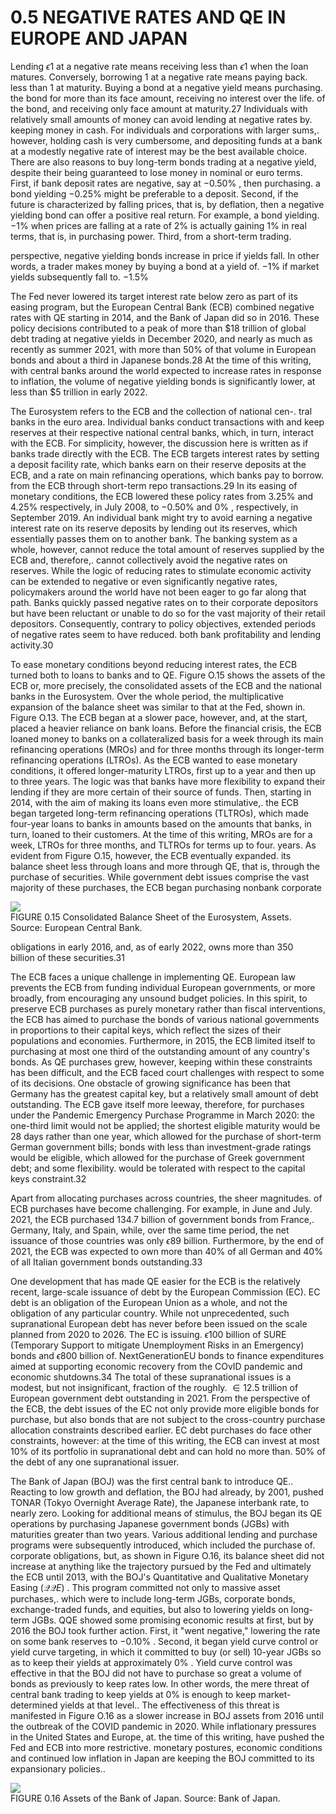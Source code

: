 # 0.5 NEGATIVE RATES AND QE IN EUROPE AND JAPAN  

Lending $\epsilon1$ at a negative rate means receiving less than $\epsilon1$ when the loan matures. Conversely, borrowing 1 at a negative rate means paying back. less than 1 at maturity. Buying a bond at a negative yield means purchasing. the bond for more than its face amount, receiving no interest over the life. of the bond, and receiving only face amount at maturity.27 Individuals with relatively small amounts of money can avoid lending at negative rates by. keeping money in cash. For individuals and corporations with larger sums,. however, holding cash is very cumbersome, and depositing funds at a bank at a modestly negative rate of interest may be the best available choice. There are also reasons to buy long-term bonds trading at a negative yield, despite their being guaranteed to lose money in nominal or euro terms. First, if bank deposit rates are negative, say at $-0.50\%$ , then purchasing. a bond yielding $-0.25\%$ might be preferable to a deposit. Second, if the future is characterized by falling prices, that is, by deflation, then a negative yielding bond can offer a positive real return. For example, a bond yielding. $-1\%$ when prices are falling at a rate of $2\%$ is actually gaining $1\%$ in real terms, that is, in purchasing power. Third, from a short-term trading.  

perspective, negative yielding bonds increase in price if yields fall. In other words, a trader makes money by buying a bond at a yield of. $-1\%$ if market yields subsequently fall to. $-1.5\%$  

The Fed never lowered its target interest rate below zero as part of its easing program, but the European Central Bank (ECB) combined negative rates with QE starting in 2014, and the Bank of Japan did so in 2016. These policy decisions contributed to a peak of more than $\$18$ trillion of global debt trading at negative yields in December 2020, and nearly as much as recently as summer 2021, with more than $50\%$ of that volume in European bonds and about a third in Japanese bonds.28 At the time of this writing, with central banks around the world expected to increase rates in response to inflation, the volume of negative yielding bonds is significantly lower, at less than $\$5$ trillion in early 2022.  

The Eurosystem refers to the ECB and the collection of national cen-. tral banks in the euro area. Individual banks conduct transactions with and keep reserves at their respective national central banks, which, in turn, interact with the ECB. For simplicity, however, the discussion here is written as if banks trade directly with the ECB. The ECB targets interest rates by setting a deposit facility rate, which banks earn on their reserve deposits at the ECB, and a rate on main refinancing operations, which banks pay to borrow. from the ECB through short-term repo transactions.29 In its easing of monetary conditions, the ECB lowered these policy rates from $3.25\%$ and $4.25\%$ respectively, in July 2008, to $-0.50\%$ and $0\%$ , respectively, in September 2019. An individual bank might try to avoid earning a negative interest rate on its reserve deposits by lending out its reserves, which essentially passes them on to another bank. The banking system as a whole, however, cannot reduce the total amount of reserves supplied by the ECB and, therefore,. cannot collectively avoid the negative rates on reserves. While the logic of reducing rates to stimulate economic activity can be extended to negative or even significantly negative rates, policymakers around the world have not been eager to go far along that path. Banks quickly passed negative rates on to their corporate depositors but have been reluctant or unable to do so for the vast majority of their retail depositors. Consequently, contrary to policy objectives, extended periods of negative rates seem to have reduced. both bank profitability and lending activity.30  

To ease monetary conditions beyond reducing interest rates, the ECB turned both to loans to banks and to QE. Figure O.15 shows the assets of the ECB or, more precisely, the consolidated assets of the ECB and the national banks in the Eurosystem. Over the whole period, the multiplicative expansion of the balance sheet was similar to that at the Fed, shown in. Figure O.13. The ECB began at a slower pace, however, and, at the start, placed a heavier reliance on bank loans. Before the financial crisis, the ECB loaned money to banks on a collateralized basis for a week through its main refinancing operations (MROs) and for three months through its longer-term refinancing operations (LTROs). As the ECB wanted to ease monetary conditions, it offered longer-maturity LTROs, first up to a year and then up to three years. The logic was that banks have more flexibility to expand their lending if they are more certain of their source of funds. Then, starting in 2014, with the aim of making its loans even more stimulative,. the ECB began targeted long-term refinancing operations (TLTROs), which made four-year loans to banks in amounts based on the amounts that banks, in turn, loaned to their customers. At the time of this writing, MROs are for a week, LTROs for three months, and TLTROs for terms up to four. years. As evident from Figure O.15, however, the ECB eventually expanded. its balance sheet less through loans and more through QE, that is, through the purchase of securities. While government debt issues comprise the vast majority of these purchases, the ECB began purchasing nonbank corporate  

![](images/1dcd469725b427fe32c0c5ef1d4887d1e7175cf623d895562c6f10456640dcd8.jpg)  
FIGURE 0.15 Consolidated Balance Sheet of the Eurosystem, Assets. Source: European Central Bank.  

obligations in early 2016, and, as of early 2022, owns more than 350   
billion of these securities.31  

The ECB faces a unique challenge in implementing QE. European law prevents the ECB from funding individual European governments, or more broadly, from encouraging any unsound budget policies. In this spirit, to preserve ECB purchases as purely monetary rather than fiscal interventions, the ECB has aimed to purchase the bonds of various national governments in proportions to their capital keys, which reflect the sizes of their populations and economies. Furthermore, in 2015, the ECB limited itself to purchasing at most one third of the outstanding amount of any country's bonds. As QE purchases grew, however, keeping within these constraints has been difficult, and the ECB faced court challenges with respect to some of its decisions. One obstacle of growing significance has been that Germany has the greatest capital key, but a relatively small amount of debt outstanding. The ECB gave itself more leeway, therefore, for purchases under the Pandemic Emergency Purchase Programme in March 2020: the one-third limit would not be applied; the shortest eligible maturity would be 28 days rather than one year, which allowed for the purchase of short-term German government bills; bonds with less than investment-grade ratings would be eligible, which allowed for the purchase of Greek government debt; and some flexibility. would be tolerated with respect to the capital keys constraint.32  

Apart from allocating purchases across countries, the sheer magnitudes. of ECB purchases have become challenging. For example, in June and July. 2021, the ECB purchased 134.7 billion of government bonds from France,. Germany, Italy, and Spain, while, over the same time period, the net issuance of those countries was only $\epsilon89$ billion. Furthermore, by the end of 2021, the ECB was expected to own more than $40\%$ of all German and $40\%$ of all Italian government bonds outstanding.33  

One development that has made QE easier for the ECB is the relatively recent, large-scale issuance of debt by the European Commission (EC). EC debt is an obligation of the European Union as a whole, and not the obligation of any particular country. While not unprecedented, such supranational European debt has never before been issued on the scale planned from 2020 to 2026. The EC is issuing. $\epsilon100$ billion of SURE (Temporary Support to mitigate Unemployment Risks in an Emergency) bonds and $\epsilon800$ billion of. NextGenerationEU bonds to finance expenditures aimed at supporting economic recovery from the COvID pandemic and economic shutdowns.34 The total of these supranational issues is a modest, but not insignificant, fraction of the roughly. $\in12.5$ trillion of European government debt outstanding in 2021. From the perspective of the ECB, the debt issues of the EC not only provide more eligible bonds for purchase, but also bonds that are not subject to the cross-country purchase allocation constraints described earlier. EC debt purchases do face other constraints, however: at the time of this writing, the ECB can invest at most $10\%$ of its portfolio in supranational debt and can hold no more than. $50\%$ of the debt of any one supranational issuer.  

The Bank of Japan (BOJ) was the first central bank to introduce QE.. Reacting to low growth and deflation, the BOJ had already, by 2001, pushed TONAR (Tokyo Overnight Average Rate), the Japanese interbank rate, to nearly zero. Looking for additional means of stimulus, the BOJ began its QE operations by purchasing Japanese government bonds (JGBs) with maturities greater than two years. Various additional lending and purchase programs were subsequently introduced, which included the purchase of. corporate obligations, but, as shown in Figure O.16, its balance sheet did not increase at anything like the trajectory pursued by the Fed and ultimately the ECB until 2013, with the BOJ's Quantitative and Qualitative Monetary Easing $(\mathcal{Q}\mathcal{Q}E)$ . This program committed not only to massive asset purchases,. which were to include long-term JGBs, corporate bonds, exchange-traded funds, and equities, but also to lowering yields on long-term JGBs. QQE showed some promising economic results at first, but by 2016 the BOJ took further action. First, it "went negative," lowering the rate on some bank reserves to $-0.10\%$ . Second, it began yield curve control or yield curve targeting, in which it committed to buy (or sell) 10-year JGBs so as to keep their yields at approximately $0\%$ . Yield curve control was effective in that the BOJ did not have to purchase so great a volume of bonds as previously to keep rates low. In other words, the mere threat of central bank trading to keep yields at $0\%$ is enough to keep market-determined yields at that level.. The effectiveness of this threat is manifested in Figure O.16 as a slower increase in BOJ assets from 2016 until the outbreak of the COVID pandemic in 2020. While inflationary pressures in the United States and Europe, at. the time of this writing, have pushed the Fed and ECB into more restrictive. monetary postures, economic conditions and continued low inflation in Japan are keeping the BOJ committed to its expansionary policies..  

![](images/423325c19782143d7ee96cf309dca0dd9b0b52af8725145af7ea5c102a7cf1d6.jpg)  
FIGURE 0.16 Assets of the Bank of Japan. Source: Bank of Japan.  
